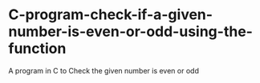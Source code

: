 # C-program-check-if-a-given-number-is-even-or-odd-using-the-function
A program in C to Check the given number is even or odd
